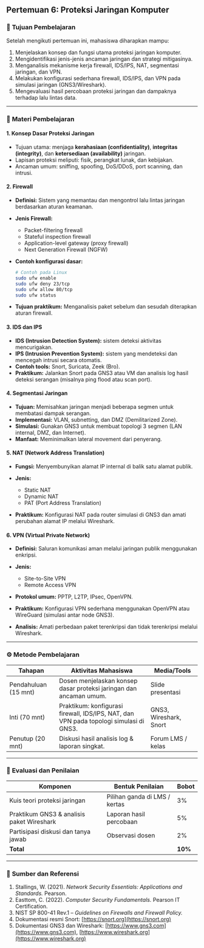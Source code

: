 ## **Pertemuan 6: Proteksi Jaringan Komputer**

### 🎯 **Tujuan Pembelajaran**

Setelah mengikuti pertemuan ini, mahasiswa diharapkan mampu:

1. Menjelaskan konsep dan fungsi utama proteksi jaringan komputer.
2. Mengidentifikasi jenis-jenis ancaman jaringan dan strategi mitigasinya.
3. Menganalisis mekanisme kerja firewall, IDS/IPS, NAT, segmentasi jaringan, dan VPN.
4. Melakukan konfigurasi sederhana firewall, IDS/IPS, dan VPN pada simulasi jaringan (GNS3/Wireshark).
5. Mengevaluasi hasil percobaan proteksi jaringan dan dampaknya terhadap lalu lintas data.

---

### 🧩 **Materi Pembelajaran**

#### **1. Konsep Dasar Proteksi Jaringan**

* Tujuan utama: menjaga **kerahasiaan (confidentiality)**, **integritas (integrity)**, dan **ketersediaan (availability)** jaringan.
* Lapisan proteksi meliputi: fisik, perangkat lunak, dan kebijakan.
* Ancaman umum: sniffing, spoofing, DoS/DDoS, port scanning, dan intrusi.

#### **2. Firewall**

* **Definisi:** Sistem yang memantau dan mengontrol lalu lintas jaringan berdasarkan aturan keamanan.
* **Jenis Firewall:**

  * Packet-filtering firewall
  * Stateful inspection firewall
  * Application-level gateway (proxy firewall)
  * Next Generation Firewall (NGFW)
* **Contoh konfigurasi dasar:**

  ```bash
  # Contoh pada Linux
  sudo ufw enable
  sudo ufw deny 23/tcp
  sudo ufw allow 80/tcp
  sudo ufw status
  ```
* **Tujuan praktikum:** Menganalisis paket sebelum dan sesudah diterapkan aturan firewall.

#### **3. IDS dan IPS**

* **IDS (Intrusion Detection System):** sistem deteksi aktivitas mencurigakan.
* **IPS (Intrusion Prevention System):** sistem yang mendeteksi dan mencegah intrusi secara otomatis.
* **Contoh tools:** Snort, Suricata, Zeek (Bro).
* **Praktikum:** Jalankan Snort pada GNS3 atau VM dan analisis log hasil deteksi serangan (misalnya ping flood atau scan port).

#### **4. Segmentasi Jaringan**

* **Tujuan:** Memisahkan jaringan menjadi beberapa segmen untuk membatasi dampak serangan.
* **Implementasi:** VLAN, subnetting, dan DMZ (Demilitarized Zone).
* **Simulasi:** Gunakan GNS3 untuk membuat topologi 3 segmen (LAN internal, DMZ, dan Internet).
* **Manfaat:** Meminimalkan lateral movement dari penyerang.

#### **5. NAT (Network Address Translation)**

* **Fungsi:** Menyembunyikan alamat IP internal di balik satu alamat publik.
* **Jenis:**

  * Static NAT
  * Dynamic NAT
  * PAT (Port Address Translation)
* **Praktikum:** Konfigurasi NAT pada router simulasi di GNS3 dan amati perubahan alamat IP melalui Wireshark.

#### **6. VPN (Virtual Private Network)**

* **Definisi:** Saluran komunikasi aman melalui jaringan publik menggunakan enkripsi.
* **Jenis:**

  * Site-to-Site VPN
  * Remote Access VPN
* **Protokol umum:** PPTP, L2TP, IPsec, OpenVPN.
* **Praktikum:** Konfigurasi VPN sederhana menggunakan OpenVPN atau WireGuard (simulasi antar node GNS3).
* **Analisis:** Amati perbedaan paket terenkripsi dan tidak terenkripsi melalui Wireshark.

---

### ⚙️ **Metode Pembelajaran**

| Tahapan              | Aktivitas Mahasiswa                                                                    | Media/Tools            |
| -------------------- | -------------------------------------------------------------------------------------- | ---------------------- |
| Pendahuluan (15 mnt) | Dosen menjelaskan konsep dasar proteksi jaringan dan ancaman umum.                     | Slide presentasi       |
| Inti (70 mnt)        | Praktikum: konfigurasi firewall, IDS/IPS, NAT, dan VPN pada topologi simulasi di GNS3. | GNS3, Wireshark, Snort |
| Penutup (20 mnt)     | Diskusi hasil analisis log & laporan singkat.                                          | Forum LMS / kelas      |

---

### 🧪 **Evaluasi dan Penilaian**

| Komponen                                  | Bentuk Penilaian              | Bobot   |
| ----------------------------------------- | ----------------------------- | ------- |
| Kuis teori proteksi jaringan              | Pilihan ganda di LMS / kertas | 3%      |
| Praktikum GNS3 & analisis paket Wireshark | Laporan hasil percobaan       | 5%      |
| Partisipasi diskusi dan tanya jawab       | Observasi dosen               | 2%      |
| **Total**                                 |                               | **10%** |

---

### 📘 **Sumber dan Referensi**

1. Stallings, W. (2021). *Network Security Essentials: Applications and Standards.* Pearson.
2. Easttom, C. (2022). *Computer Security Fundamentals.* Pearson IT Certification.
3. NIST SP 800-41 Rev.1 – *Guidelines on Firewalls and Firewall Policy.*
4. Dokumentasi resmi Snort: [https://snort.org](https://snort.org)
5. Dokumentasi GNS3 dan Wireshark: [https://www.gns3.com](https://www.gns3.com), [https://www.wireshark.org](https://www.wireshark.org)
 
